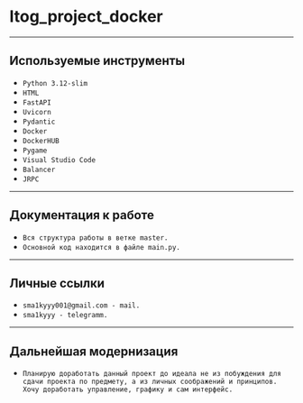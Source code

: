 # Itog_project_docker
______________________________________________________________________________________________________________________________________________________________________
## Используемые инструменты
* `Python 3.12-slim`
* `HTML`
* `FastAPI`
* `Uvicorn`
* `Pydantic`
* `Docker`
* `DockerHUB`
* `Pygame`
* `Visual Studio Code`
* `Balancer`
* `JRPC`
_______________________________________________________________________________________________________________________________________________________________________
## Документация к работе
* `Вся структура работы в ветке master.`
* `Основной код находится в файле main.py.`
_______________________________________________________________________________________________________________________________________________________________________
## Личные ссылки
* `sma1kyyy001@gmail.com - mail.` 
* `sma1kyyy - telegramm.`
_______________________________________________________________________________________________________________________________________________________________________
## Дальнейшая модернизация
* `Планирую доработать данный проект до идеала не из побуждения для сдачи проекта по предмету, а из личных соображений и принципов. Хочу доработать управление, графику и сам интерфейс.`
